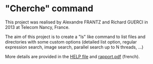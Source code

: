 # "Cherche" command 

This project was realised by Alexandre FRANTZ and Richard GUERCI in 2013 at Telecom Nancy, France.  
  
The aim of this project is to create a "ls" like command to list files and directories with some custom options (detailed list option, regular expression search, image search, parallel search up to N threads, ...)
  
More details are provided in the [HELP file](https://github.com/RedFish/ChercheCMD/blob/master/HELP) and [rapport.pdf](https://github.com/RedFish/ChercheCMD/blob/master/rapport.pdf)
 (french).   
